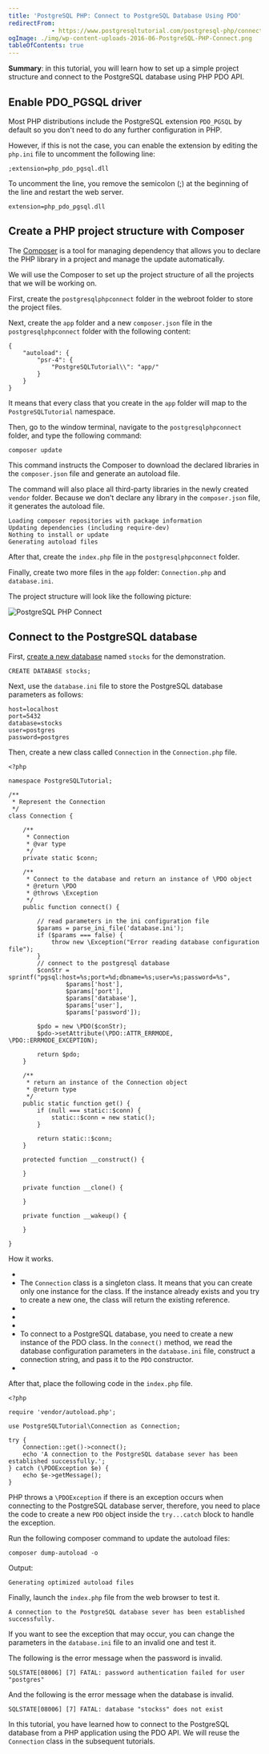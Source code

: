 ```yaml
---
title: 'PostgreSQL PHP: Connect to PostgreSQL Database Using PDO'
redirectFrom: 
            - https://www.postgresqltutorial.com/postgresql-php/connect/
ogImage: ./img/wp-content-uploads-2016-06-PostgreSQL-PHP-Connect.png
tableOfContents: true
---
```



**Summary**: in this tutorial, you will learn how to set up a simple project structure and connect to the PostgreSQL database using PHP PDO API.





## Enable PDO_PGSQL driver





Most PHP distributions include the PostgreSQL extension `PDO_PGSQL` by default so you don't need to do any further configuration in PHP.





However, if this is not the case, you can enable the extension by editing the `php.ini` file to uncomment the following line:





```
;extension=php_pdo_pgsql.dll
```





To uncomment the line, you remove the semicolon (;) at the beginning of the line and restart the web server.





```
extension=php_pdo_pgsql.dll
```





## Create a PHP project structure with Composer





The [Composer](http://Composer) is a tool for managing dependency that allows you to declare the PHP library in a project and manage the update automatically.





We will use the Composer to set up the project structure of all the projects that we will be working on.





First, create the `postgresqlphpconnect` folder in the webroot folder to store the project files.





Next, create the `app` folder and a new `composer.json` file in the `postgresqlphpconnect` folder with the following content:





```
{
    "autoload": {
        "psr-4": {
            "PostgreSQLTutorial\\": "app/"
        }
    }
}
```





It means that every class that you create in the `app` folder will map to the `PostgreSQLTutorial` namespace.





Then, go to the window terminal, navigate to the `postgresqlphpconnect` folder, and type the following command:





```
composer update
```





This command instructs the Composer to download the declared libraries in the `composer.json` file and generate an autoload file.





The command will also place all third-party libraries in the newly created `vendor` folder. Because we don't declare any library in the `composer.json` file, it generates the autoload file.





```
Loading composer repositories with package information
Updating dependencies (including require-dev)
Nothing to install or update
Generating autoload files
```





After that, create the `index.php` file in the `postgresqlphpconnect` folder.





Finally, create two more files in the `app` folder: `Connection.php` and `database.ini`.





The project structure will look like the following picture:





![PostgreSQL PHP Connect](./img/wp-content-uploads-2016-06-PostgreSQL-PHP-Connect.png)





## Connect to the PostgreSQL database





First, [create a new database](https://www.postgresqltutorial.com/postgresql-administration/postgresql-create-database/) named `stocks` for the demonstration.





```
CREATE DATABASE stocks;
```





Next, use the `database.ini` file to store the PostgreSQL database parameters as follows:





```
host=localhost
port=5432
database=stocks
user=postgres
password=postgres
```





Then, create a new class called `Connection` in the `Connection.php` file.





```
<?php

namespace PostgreSQLTutorial;

/**
 * Represent the Connection
 */
class Connection {

    /**
     * Connection
     * @var type
     */
    private static $conn;

    /**
     * Connect to the database and return an instance of \PDO object
     * @return \PDO
     * @throws \Exception
     */
    public function connect() {

        // read parameters in the ini configuration file
        $params = parse_ini_file('database.ini');
        if ($params === false) {
            throw new \Exception("Error reading database configuration file");
        }
        // connect to the postgresql database
        $conStr = sprintf("pgsql:host=%s;port=%d;dbname=%s;user=%s;password=%s",
                $params['host'],
                $params['port'],
                $params['database'],
                $params['user'],
                $params['password']);

        $pdo = new \PDO($conStr);
        $pdo->setAttribute(\PDO::ATTR_ERRMODE, \PDO::ERRMODE_EXCEPTION);

        return $pdo;
    }

    /**
     * return an instance of the Connection object
     * @return type
     */
    public static function get() {
        if (null === static::$conn) {
            static::$conn = new static();
        }

        return static::$conn;
    }

    protected function __construct() {

    }

    private function __clone() {

    }

    private function __wakeup() {

    }

}
```





How it works.





- 
- The `Connection` class is a singleton class. It means that you can create only one instance for the class. If the instance already exists and you try to create a new one, the class will return the existing reference.
- 
-
- 
- To connect to a PostgreSQL database, you need to create a new instance of the PDO class. In the `connect()` method, we read the database configuration parameters in the `database.ini` file, construct a connection string, and pass it to the `PDO` constructor.
- 





After that, place the following code in the `index.php` file.





```
<?php

require 'vendor/autoload.php';

use PostgreSQLTutorial\Connection as Connection;

try {
    Connection::get()->connect();
    echo 'A connection to the PostgreSQL database sever has been established successfully.';
} catch (\PDOException $e) {
    echo $e->getMessage();
}
```





PHP throws a `\PDOException` if there is an exception occurs when connecting to the PostgreSQL database server, therefore, you need to place the code to create a new `PDO` object inside the `try...catch` block to handle the exception.





Run the following composer command to update the autoload files:





```
composer dump-autoload -o
```





Output:





```
Generating optimized autoload files
```





Finally, launch the `index.php` file from the web browser to test it.





```
A connection to the PostgreSQL database sever has been established successfully.
```





If you want to see the exception that may occur, you can change the parameters in the `database.ini` file to an invalid one and test it.





The following is the error message when the password is invalid.





```
SQLSTATE[08006] [7] FATAL: password authentication failed for user "postgres"
```





And the following is the error message when the database is invalid.





```
SQLSTATE[08006] [7] FATAL: database "stockss" does not exist
```





In this tutorial, you have learned how to connect to the PostgreSQL database from a PHP application using the PDO API. We will reuse the `Connection` class in the subsequent tutorials.


